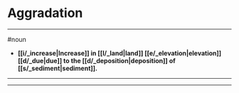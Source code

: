 # Aggradation
---
#noun
- **[[i/_increase|Increase]] in [[l/_land|land]] [[e/_elevation|elevation]] [[d/_due|due]] to the [[d/_deposition|deposition]] of [[s/_sediment|sediment]].**
---
---

